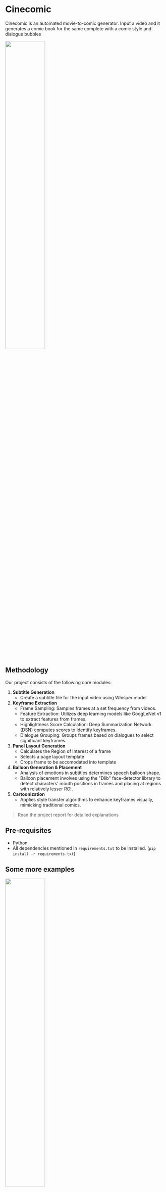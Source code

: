 # Cinecomic
Cinecomic is an automated movie-to-comic generator. Input a video and it generates a comic book for the same complete with a comic style and dialogue bubbles

<img src="https://i.postimg.cc/KcB9QpKq/harry-final.jpg" width=50% height=50%>

## Methodology
Our project consists of the following core modules:
1. **Subtitle Generation**
    - Create a subtitle file for the input video using Whisper model
2. **Keyframe Extraction**
    - Frame Sampling: Samples frames at a set frequency from videos.
    - Feature Extraction: Utilizes deep learning models like GoogLeNet v1 to extract features from frames.
    - Highlightness Score Calculation: Deep Summarization Network (DSN) computes scores to identify keyframes.
    - Dialogue Grouping: Groups frames based on dialogues to select significant keyframes.
3. **Panel Layout Generation**
    - Calculates the Region of Interest of a frame 
    - Selects a page layout template
    - Crops frame to be accomodated into template
4. **Balloon Generation & Placement**
    - Analysis of emotions in subtitles determines speech balloon shape.
    - Balloon placement involves using the "Dlib" face-detector library to detect characters' mouth positions in frames and placing at regions with relatively lesser ROI.
5. **Cartoonization**
    - Applies style transfer algorithms to enhance keyframes visually, mimicking traditional comics.

> Read the project report for detailed explanations

## Pre-requisites
- Python
- All dependencies mentioned in `requirements.txt` to be installed. (`pip install -r requirements.txt`)


## Some more examples
<img src="https://i.postimg.cc/qMr1Fcyk/joker2.jpg" width=50% height=50%>

</br>
<img src="https://i.postimg.cc/qMG1Htx2/narnia.jpg" width=50% height=50%>

